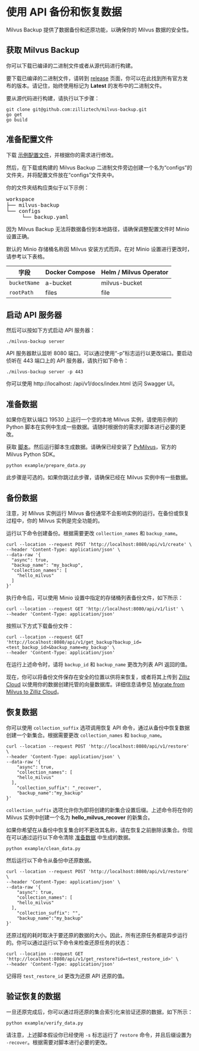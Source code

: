 

                
# 使用 API 备份和恢复数据

Milvus Backup 提供了数据备份和还原功能，以确保你的 Milvus 数据的安全性。

## 获取 Milvus Backup

你可以下载已编译的二进制文件或者从源代码进行构建。

要下载已编译的二进制文件，请转到 [release](https://github.com/zilliztech/milvus-backup/releases) 页面，你可以在此找到所有官方发布的版本。请记住，始终使用标记为 **Latest** 的发布中的二进制文件。

要从源代码进行构建，请执行以下步骤：

```shell
git clone git@github.com:zilliztech/milvus-backup.git
go get
go build
```

## 准备配置文件

下载 [示例配置文件](https://raw.githubusercontent.com/zilliztech/milvus-backup/master/configs/backup.yaml)，并根据你的需求进行修改。

然后，在下载或构建的 Milvus Backup 二进制文件旁边创建一个名为“configs”的文件夹，并将配置文件放在“configs”文件夹中。

你的文件夹结构应类似于以下示例：

<pre>
workspace
├── milvus-backup
└── configs
     └── backup.yaml
</pre>

因为 Milvus Backup 无法将数据备份到本地路径，请确保调整配置文件时 Minio 设置正确。

<div class="alert note">

默认的 Minio 存储桶名称因 Milvus 安装方式而异。在对 Minio 设置进行更改时，请参考以下表格。

| 字段           | Docker Compose | Helm / Milvus Operator |
| --------------- | -------------- | ---------------------- |
| `bucketName`    | a-bucket       | milvus-bucket          |
| `rootPath`      | files          | file                   |          

</div>

## 启动 API 服务器

然后可以按如下方式启动 API 服务器：

```shell
./milvus-backup server
```

API 服务器默认监听 8080 端口。可以通过使用“-p”标志运行以更改端口。要启动侦听在 443 端口上的 API 服务器，请执行如下命令：

```shell
./milvus-backup server -p 443
```

你可以使用 http://localhost: <port>/api/v1/docs/index.html 访问 Swagger UI。

## 准备数据

如果你在默认端口 19530 上运行一个空的本地 Milvus 实例，请使用示例的 Python 脚本在实例中生成一些数据。请随时根据你的需求对脚本进行必要的更改。

获取 [脚本](https://raw.githubusercontent.com/zilliztech/milvus-backup/main/example/prepare_data.py)。然后运行脚本生成数据。请确保已经安装了 [PyMilvus](https://pypi.org/project/pymilvus/)，官方的 Milvus Python SDK。

```shell
python example/prepare_data.py
```

此步骤是可选的。如果你跳过此步骤，请确保已经在 Milvus 实例中有一些数据。

## 备份数据



注意，对 Milvus 实例运行 Milvus 备份通常不会影响实例的运行。在备份或恢复过程中，你的 Milvus 实例是完全功能的。

运行以下命令创建备份。根据需要更改 `collection_names` 和 `backup_name`。

```shell
curl --location --request POST 'http://localhost:8080/api/v1/create' \
--header 'Content-Type: application/json' \
--data-raw '{
  "async": true,
  "backup_name": "my_backup",
  "collection_names": [
    "hello_milvus"
  ]
}'
```

执行命令后，可以使用 Minio 设置中指定的存储桶列表备份文件，如下所示：

```shell
curl --location --request GET 'http://localhost:8080/api/v1/list' \
--header 'Content-Type: application/json'
```

按照以下方式下载备份文件：

```shell
curl --location --request GET 'http://localhost:8080/api/v1/get_backup?backup_id=<test_backup_id>&backup_name=my_backup' \
--header 'Content-Type: application/json'
```

在运行上述命令时，请将 `backup_id` 和 `backup_name` 更改为列表 API 返回的值。

现在，你可以将备份文件保存在安全的位置以供将来恢复，或者将其上传到 [Zilliz Cloud](https://cloud.zilliz.com) 以使用你的数据创建托管的向量数据库。详细信息请参见 [Migrate from Milvus to Zilliz Cloud](https://zilliz.com/doc/migrate_from_milvus-2x)。

## 恢复数据

你可以使用 `collection_suffix` 选项调用恢复 API 命令，通过从备份中恢复数据创建一个新集合。根据需要更改 `collection_names` 和 `backup_name`。

```shell
curl --location --request POST 'http://localhost:8080/api/v1/restore' \
--header 'Content-Type: application/json' \
--data-raw '{
    "async": true,
    "collection_names": [
    "hello_milvus"
  ],
    "collection_suffix": "_recover",
    "backup_name":"my_backup"
}'
```

`collection_suffix` 选项允许你为即将创建的新集合设置后缀。上述命令将在你的 Milvus 实例中创建一个名为 **hello_milvus_recover** 的新集合。

如果你希望在从备份中恢复集合时不更改其名称，请在恢复之前删除该集合。你现在可以通过运行以下命令清除 [准备数据](#Prepare-data) 中生成的数据。

```shell
python example/clean_data.py
```

然后运行以下命令从备份中还原数据。

```shell
curl --location --request POST 'http://localhost:8080/api/v1/restore' \
--header 'Content-Type: application/json' \
--data-raw '{
    "async": true,
    "collection_names": [
    "hello_milvus"
  ],
    "collection_suffix": "",
    "backup_name":"my_backup"
}'
```

还原过程的耗时取决于要还原的数据的大小。因此，所有还原任务都是异步运行的。你可以通过运行以下命令来检查还原任务的状态：

```shell
curl --location --request GET 'http://localhost:8080/api/v1/get_restore?id=<test_restore_id>' \
--header 'Content-Type: application/json'
```

记得将 `test_restore_id` 更改为还原 API 还原的值。

## 验证恢复的数据



一旦还原完成后，你可以通过将还原的集合索引化来验证还原的数据，如下所示：

```shell
python example/verify_data.py
```

请注意，上述脚本假设你已经使用 `-s` 标志运行了 `restore` 命令，并且后缀设置为 `-recover`。根据需要对脚本进行必要的更改。

